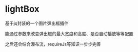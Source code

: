 # lightBox
<p>
	基于jq封装的一个图片弹出框插件
</p>
<p>
	能通过参数来改变弹出框的最大宽度和高度、是否自动播放等等配置
</p>
<p>
	之后还会结合瀑布流，requireJs等知识一步步完善
</p>
